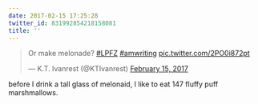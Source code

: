 ```yaml
---
date: 2017-02-15 17:25:28
twitter_id: 831992854218158081
title: ''
---
```


<blockquote class="twitter-tweet"><p lang="en" dir="ltr">Or make melonade? <a href="https://twitter.com/hashtag/LPFZ?src=hash&amp;ref_src=twsrc%5Etfw">#LPFZ</a> <a href="https://twitter.com/hashtag/amwriting?src=hash&amp;ref_src=twsrc%5Etfw">#amwriting</a> <a href="https://t.co/2PO0i872pt">pic.twitter.com/2PO0i872pt</a></p>&mdash; K.T. Ivanrest (@KTIvanrest) <a href="https://twitter.com/KTIvanrest/status/831960769306755081?ref_src=twsrc%5Etfw">February 15, 2017</a></blockquote>
<script async src="https://platform.twitter.com/widgets.js" charset="utf-8"></script>

before I drink a tall glass of melonaid, I like to eat 147 fluffy puff marshmallows.
